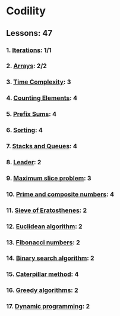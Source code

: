 # Codility
## Lessons: 47
### 1. [Iterations](https://app.codility.com/programmers/lessons/1-iterations/): 1/1
### 2. [Arrays](https://app.codility.com/programmers/lessons/2-arrays/): 2/2
### 3. [Time Complexity](https://app.codility.com/programmers/lessons/3-time_complexity/): 3
### 4. [Counting Elements](https://app.codility.com/programmers/lessons/4-counting_elements/): 4
### 5. [Prefix Sums](https://app.codility.com/programmers/lessons/5-prefix_sums/): 4
### 6. [Sorting](https://app.codility.com/programmers/lessons/6-sorting/): 4
### 7. [Stacks and Queues](https://app.codility.com/programmers/lessons/7-stacks_and_queues/): 4
### 8. [Leader](https://app.codility.com/programmers/lessons/8-leader/): 2
### 9. [Maximum slice problem](https://app.codility.com/programmers/lessons/9-maximum_slice_problem/): 3
### 10. [Prime and composite numbers](https://app.codility.com/programmers/lessons/10-prime_and_composite_numbers/): 4
### 11. [Sieve of Eratosthenes](https://app.codility.com/programmers/lessons/11-sieve_of_eratosthenes/): 2
### 12. [Euclidean algorithm](https://app.codility.com/programmers/lessons/12-euclidean_algorithm/): 2
### 13. [Fibonacci numbers](https://app.codility.com/programmers/lessons/13-fibonacci_numbers/): 2
### 14. [Binary search algorithm](https://app.codility.com/programmers/lessons/14-binary_search_algorithm/): 2
### 15. [Caterpillar method](https://app.codility.com/programmers/lessons/15-caterpillar_method/): 4
### 16. [Greedy algorithms](https://app.codility.com/programmers/lessons/16-greedy_algorithms/): 2
### 17. [Dynamic programming](https://app.codility.com/programmers/lessons/17-dynamic_programming/): 2

